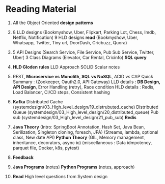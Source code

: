 # Reading Material

1. All the Object Oriented **design patterns**

2. 8 LLD designs (Bookmyshow, Uber, Flipkart, Parking Lot, Chess, Imdb, Netflix, Notification)
   9 HLD designs **read** (Bookmyshow, Uber, Whatsapp, Twitter, Tiny url, DoorDash, Cricbuzz, Quora)

3. 5 API Designs (Search Service, File Service, Pub Sub Service, Twitter, Uber)
   3 Class Diagrams (Elevator, Car Rental, Cricinfo)
   **SQL query**

4. **HLD Gloden rules**
   LLD Approach
   SOLID Scalar notes

5. REST, **Microservice vs Monolith, SQL vs NoSQL**, ACID vs CAP
   Quick Summary : (Zookeeper, Oauth2.0, API Gateway)
   LLD details : **DB Design, API Design**, Error Handling (retry), Race condition
   HLD details : Redis, Load Balancer, CI/CD steps, Consistent hashing

6. **Kafka**
   Distributed Cache (systemdesign/03_High_level_design/19_distrubuted_cache)
   Distributed Queue (systemdesign/03_High_level_design/20_distributed_queue)
   Pub sub           (systemdesign/03_High_level_design/21_pub_sub)
   **Redis**

7. **Java Theory** 
   (Intro: SpringBoot Annotation, Hash Set, Java Bean, Serilization, Singleton cloning, foreach, JPA)
   (Streams, lambda, optional class, New date API)
   **Python Theory**
   (GIL, Memory management, inheritance, decorators, async io)
   (miscellaneous : Data idmpotency, parquet file, Docker, k8s, pytest)

8. **Feedback**

9. **Java Programs** (notes)
   **Python Programs** (notes, approach)

10. **Read** High level questions from System design
